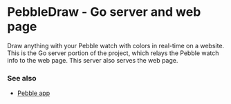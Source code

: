 # PebbleDraw - Go server and web page
Draw anything with your Pebble watch with colors in real-time on a website. This is the Go server portion of the project, which relays the Pebble watch info to the web page. This server also serves the web page.

### See also
- [Pebble app](https://github.com/JamesGallicchio/PebbleDraw)
